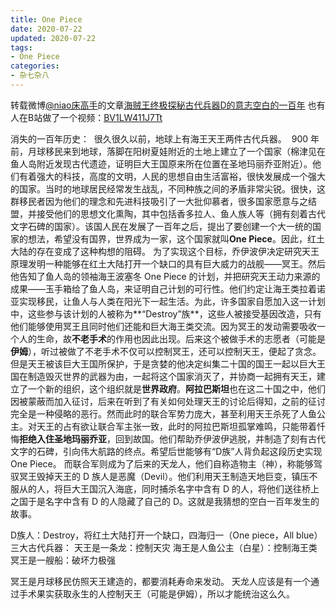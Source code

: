 ```yaml
---
title: One Piece
date: 2020-07-22
updated: 2020-07-22
tags:
- One Piece
categories:
- 杂七杂八
---
```


转载微博[@niao床高手](https://weibo.com/632251283?is_all=1)的文章[海贼王终极探秘古代兵器D的意志空白的一百年](https://weibo.com/ttarticle/p/show?id=2309404374749806494586#_0)
也有人在B站做了一个视频：[BV1LW411J7Tt](https://b23.tv/RwR8hI)

消失的一百年历史：
​		很久很久以前，地球上有海王天王两件古代兵器。
​		900 年前，月球移民来到地球，落脚在阳树夏娃附近的土地上建立了一个国家（棉津见在鱼人岛附近发现古代遗迹，证明巨大王国原来所在位置在圣地玛丽乔亚附近）。他们有着强大的科技，高度的文明，人民的思想自由生活富裕，很快发展成一个强大的国家。
​		当时的地球居民经常发生战乱，不同种族之间的矛盾非常尖锐。很快，这群移民者因为他们的理念和先进科技吸引了一大批仰慕者，很多国家愿意与之结盟，并接受他们的思想文化熏陶，其中包括香多拉人、鱼人族人等（拥有刻着古代文字石碑的国家）。
​		该国人民在发展了一百年之后，提出了要创建一个大一统的国家的想法，希望没有国界，世界成为一家，这个国家就叫**One Piece**。因此，红土大陆的存在变成了这种构想的阻碍。
​		为了实现这个目标，乔伊波伊决定研究天王原理发明一种能够在红土大陆打开一个缺口的具有巨大威力的战舰——冥王。然后他告知了鱼人岛的领袖海王波塞冬 One Piece 的计划，并把研究天王动力来源的成果——玉手箱给了鱼人岛，来证明自己计划的可行性。他们约定让海王类拉着诺亚实现移民，让鱼人与人类在阳光下一起生活。
​		为此，许多国家自愿加入这一计划中，这些参与该计划的人被称为**“Destroy”族**，这些人被接受基因改造，只有他们能够使用冥王且同时他们还能和巨大海王类交流。
​		因为冥王的发动需要吸收一个人的生命，故**不老手术**的作用也因此出现。后来这个被做手术的志愿者（可能是**伊姆**），听过被做了不老手术不仅可以控制冥王，还可以控制天王，便起了贪念。但是天王被该巨大王国所保护，于是贪婪的他决定纠集二十国的国王一起以巨大王国在制造毁灭世界的武器为由，一起将这个国家消灭了，并协商一起拥有天王，建立了一个新的组织，这个组织就是**世界政府**。
​**阿拉巴斯坦**也在这二十国之中，他们因被蒙蔽而加入征讨，后来在听到了有关如何处理天王的讨论后得知，之前的征讨完全是一种侵略的恶行。然而此时的联合军势力庞大，甚至利用天王杀死了人鱼公主。对天王的占有欲让联合军主张一致，此时的阿拉巴斯坦孤掌难鸣，只能带着忏悔**拒绝入住圣地玛丽乔亚**，回到故国。他们帮助乔伊波伊逃脱，并制造了刻有古代文字的石碑，引向伟大航路的终点。希望后世能够有“D族”人背负起这段历史实现One Piece。
​		而联合军则成为了后来的天龙人，他们自称造物主（神），称能够驾驭冥王毁掉天王的 D 族人是恶魔（Devil）。他们利用天王制造天地巨变，镇压不服从的人，将巨大王国沉入海底，同时捕杀名字中含有 D 的人，将他们送往桥上之国于是名字中含有 D 的人隐藏了自己的 D。这就是我猜想的空白一百年发生的故事。

D族人：Destroy，将红土大陆打开一个缺口，四海归一（One piece，All blue）
三大古代兵器：
天王是一条龙：控制天灾
海王是人鱼公主（白星）：控制海王类
冥王是一艘船：破坏力极强

冥王是月球移民仿照天王建造的，都要消耗寿命来发动。
天龙人应该是有一个通过手术果实获取永生的人控制天王（可能是伊姆），所以才能统治这么久。
